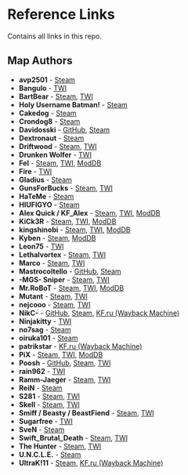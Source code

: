 # Reference Links

Contains all links in this repo.

<!-- ## Templates

[*NAME*](Docs/../_links.md#NAME)
<a name="NAME"></a>**NAME** - [Steam](), [TWI](), [ModDB]()
<https://steamid.io/lookup/>
-->

<!-- Link order should be:

```text
Github -> Steam (steamID64 links) -> Forums -> Other sites.
```
-->

## Map Authors

- <a name="avp2501"></a>**avp2501** - [Steam](https://steamcommunity.com/profiles/76561197966104966)
- <a name="Bangulo"></a>**Bangulo** - [TWI](https://forums.tripwireinteractive.com/index.php?members/bangulo.44593/)
- <a name="BartBear"></a>**BartBear** - [Steam](https://steamcommunity.com/profiles/76561197985180572), [TWI](https://forums.tripwireinteractive.com/index.php?members/bartbear.10971/)
- <a name="Batman"></a>**Holy Username Batman!** - [Steam](https://steamcommunity.com/profiles/76561198134059371)
- <a name="Cakedog"></a>**Cakedog** - [Steam](https://steamcommunity.com/profiles/76561197981882240)
- <a name="Crondog8"></a>**Crondog8** - [Steam](https://steamcommunity.com/profiles/76561198076378149)
- <a name="Davidosski"></a>**Davidosski** - [GitHub](https://github.com/davidoskky), [Steam](https://steamcommunity.com/profiles/76561198023046954)
- <a name="Dextronaut"></a>**Dextronaut** - [Steam](https://steamcommunity.com/profiles/76561197989375871)
- <a name="Driftwood"></a>**Driftwood** - [Steam](https://steamcommunity.com/profiles/76561198000586665), [TWI](https://forums.tripwireinteractive.com/index.php?members/driftwood.17335/)
- <a name="Drunken-Wolfer"></a>**Drunken Wolfer** - [TWI](https://forums.tripwireinteractive.com/index.php?members/drunken-wolfer.26449/)
- <a name="Fel"></a>**Fel** - [Steam](https://steamcommunity.com/profiles/76561197995894004), [TWI](https://forums.tripwireinteractive.com/index.php?members/fel.18710/), [ModDB](https://www.moddb.com/members/fel350)
- <a name="Fire"></a>**Fire** - [TWI](https://forums.tripwireinteractive.com/index.php?members/thearcade.46198/)
- <a name="Gladius"></a>**Gladius** - [Steam](https://steamcommunity.com/profiles/76561197995382130)
- <a name="GunsForBucks"></a>**GunsForBucks** - [Steam](https://steamcommunity.com/profiles/76561198011580188), [TWI](https://forums.tripwireinteractive.com/index.php?members/gunsforbucks.67565/)
- <a name="HaTeMe"></a>**HaTeMe** - [Steam](https://steamcommunity.com/profiles/76561197984742762)
- <a name="HIUFIGYO"></a>**HIUFIGYO** - [Steam](https://steamcommunity.com/profiles/76561198025403716)
- <a name="KF_Alex"></a>**Alex Quick / KF_Alex** - [Steam](https://steamcommunity.com/profiles/76561197968508560), [TWI](https://forums.tripwireinteractive.com/index.php?members/alex_kf.5286/), [ModDB](https://www.moddb.com/members/aj-quick)
- <a name="KiCk3R"></a>**KiCk3R** - [Steam](https://steamcommunity.com/profiles/76561197976745875), [TWI](https://forums.tripwireinteractive.com/index.php?members/kick3r.14247/), [ModDB](https://www.moddb.com/members/kick3r)
- <a name="kingshinobi"></a>**kingshinobi** - [Steam](https://steamcommunity.com/profiles/76561198011749270), [TWI](https://forums.tripwireinteractive.com/index.php?members/kingshinobi.18083/), [ModDB](https://www.moddb.com/members/kingshinobi)
- <a name="Kyben"></a>**Kyben** - [Steam](https://steamcommunity.com/profiles/76561197972059603), [ModDB](https://www.moddb.com/members/kyben)
- <a name="Leon75"></a>**Leon75** - [TWI](https://forums.tripwireinteractive.com/index.php?members/leon75.18860/)
- <a name="Lethalvortex"></a>**Lethalvortex** - [Steam](https://steamcommunity.com/profiles/76561197964736311), [TWI](https://forums.tripwireinteractive.com/index.php?members/lethalvortex.15503/)
- <a name="Marco"></a>**Marco** - [Steam](https://steamcommunity.com/profiles/76561197975509070), [TWI](https://forums.tripwireinteractive.com/index.php?members/marco.16535/)
- <a name="Mastrocoltello"></a>**Mastrocoltello** - [GitHub](https://github.com/Mastrocoltello), [Steam](https://steamcommunity.com/profiles/76561198067319883)
- <a name="mgs-sniper"></a>**-MGS- Sniper** - [Steam](https://steamcommunity.com/profiles/76561197974280957), [TWI](https://forums.tripwireinteractive.com/index.php?members/mgs-sniper.32673/)
- <a name="Mr.RoBoT"></a>**Mr.RoBoT** - [Steam](https://steamcommunity.com/profiles/76561198001963942), [TWI](https://forums.tripwireinteractive.com/index.php?members/robot.14267/), [ModDB](https://www.moddb.com/members/robot-n002)
- <a name="Mutant"></a>**Mutant** - [Steam](https://steamcommunity.com/profiles/76561197985619606), [TWI](https://forums.tripwireinteractive.com/index.php?members/themutant.50852/)
- <a name="nejcooo"></a>**nejcooo** - [Steam](https://steamcommunity.com/profiles/76561198008041378), [TWI](https://forums.tripwireinteractive.com/index.php?members/nejcooo.50464/)
- <a name="nikc"></a>**NikC-** - [GitHub](https://github.com/Shtoyan), [Steam](https://steamcommunity.com/profiles/76561198044316328 ), [KF.ru (Wayback Machine)](https://web.archive.org/web/*/http://killingfloor.ru/xforum/members/wipemaster.8929/)
- <a name="Ninjakitty"></a>**Ninjakitty** - [TWI](https://forums.tripwireinteractive.com/index.php?members/ninjakitty.16503/)
- <a name="no7sag"></a>**no7sag** - [Steam](https://steamcommunity.com/profiles/76561198062408527)
- <a name="oiruka101"></a>**oiruka101** - [Steam](https://steamcommunity.com/profiles/76561198055608862)
- <a name="patrikstar"></a>**patrikstar** - [KF.ru (Wayback Machine)](https://web.archive.org/web/*/http://killingfloor.ru/xforum/members/patrikstar.1181/)
- <a name="PiX"></a>**PiX** - [Steam](https://steamcommunity.com/profiles/76561197971302918), [TWI](https://forums.tripwireinteractive.com/index.php?members/pix.14239/), [ModDB](https://www.moddb.com/members/elpix)
- <a name="Poosh"></a>**Poosh** - [GitHub](https://github.com/poosh), [Steam](https://steamcommunity.com/profiles/76561197992537591), [TWI](https://forums.tripwireinteractive.com/index.php?members/poosh.29614/)
- <a name="rain962"></a>**rain962** - [TWI](https://forums.tripwireinteractive.com/index.php?members/rain962.26367/)
- <a name="Ramm-Jaeger"></a>**Ramm-Jaeger** - [Steam](https://steamcommunity.com/profiles/76561197966407225), [TWI](https://forums.tripwireinteractive.com/index.php?members/tw-ramm-jaeger.2/)
- <a name="ReiN"></a>**ReiN** - [Steam](https://steamcommunity.com/profiles/76561198060874988)
- <a name="S281"></a>**S281** - [Steam](https://steamcommunity.com/profiles/76561198080120483), [TWI](https://forums.tripwireinteractive.com/index.php?members/s281.20966/)
- <a name="Skell"></a>**Skell** - [Steam](https://steamcommunity.com/profiles/76561198839666949), [TWI](https://forums.tripwireinteractive.com/index.php?members/skell.58324/)
- <a name="Smiff"></a>**Smiff / Beasty / BeastFiend** - [Steam](https://steamcommunity.com/profiles/76561197995233881), [TWI](https://forums.tripwireinteractive.com/index.php?members/smiff.19387/)
- <a name="Sugarfree"></a>**Sugarfree** - [TWI](https://forums.tripwireinteractive.com/index.php?members/sugarfree.23579/)
- <a name="SveN"></a>**SveN** - [Steam](https://steamcommunity.com/profiles/76561198098795804)
- <a name="Swift_Brutal_Death"></a>**Swift_Brutal_Death** - [Steam](https://steamcommunity.com/profiles/76561198011700695), [TWI](https://forums.tripwireinteractive.com/index.php?members/swift-brutal-death.18878/)
- <a name="The_Hunter"></a>**The Hunter** - [Steam](https://steamcommunity.com/profiles/76561198054125031), [TWI](https://forums.tripwireinteractive.com/index.php?members/the-hunter.67437/)
- <a name="U.N.C.L.E."></a>**U.N.C.L.E.** - [Steam](https://steamcommunity.com/profiles/76561198047372370)
- <a name="UltraK!11"></a>**UltraK!11** - [Steam](https://steamcommunity.com/profiles/76561198074598456), [KF.ru (Wayback Machine)](https://web.archive.org/web/*/http://killingfloor.ru/xforum/members/ultrakill.4625/)
